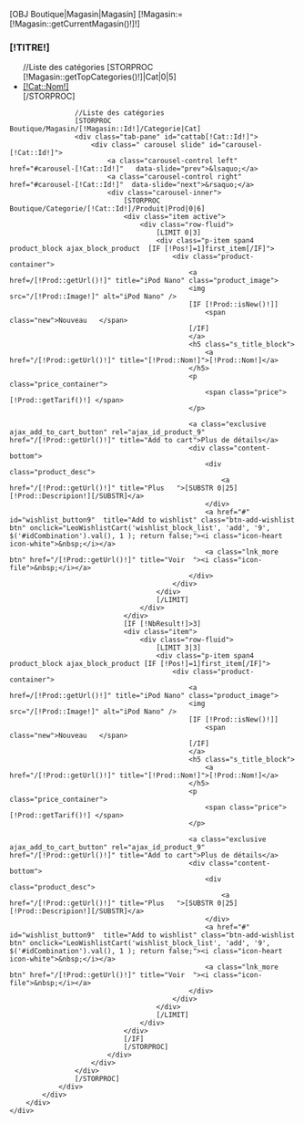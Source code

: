 <!-- MODULE Block specials -->
[OBJ Boutique|Magasin|Magasin]
[!Magasin:=[!Magasin::getCurrentMagasin()!]!]
<div id="categoriesprodtabs" class="block products_block exclusive blockleocategoriestabs">
	<h3 class="title_block">[!TITRE!]</h3>
	<div class="block_content">
		<div class="row-fluid">
			<div class="htabs-title hidden-xs">
				<ul id="catProductsTabs" class="htabs">
					//Liste des catégories
					[STORPROC [!Magasin::getTopCategories()!]|Cat|0|5]
					<li>
						<a href="#cattab[!Cat::Id!]" data-toggle="tab">[!Cat::Nom!]</a>
					</li>
					[/STORPROC]
				</ul>
			</div>
			<div class="htabs-content">
				<div id="catProductsTabsContent" class="tab-content">

					//Liste des catégories
					[STORPROC Boutique/Magasin/[!Magasin::Id!]/Categorie|Cat]
					<div class="tab-pane" id="cattab[!Cat::Id!]">
						<div class=" carousel slide" id="carousel-[!Cat::Id!]">
							<a class="carousel-control left" href="#carousel-[!Cat::Id!]"   data-slide="prev">&lsaquo;</a>
							<a class="carousel-control right" href="#carousel-[!Cat::Id!]"  data-slide="next">&rsaquo;</a>
							<div class="carousel-inner">
								[STORPROC Boutique/Categorie/[!Cat::Id!]/Produit|Prod|0|6]
								<div class="item active">
									<div class="row-fluid">
										[LIMIT 0|3]
										<div class="p-item span4 product_block ajax_block_product  [IF [!Pos!]=1]first_item[/IF]">
											<div class="product-container">
												<a href=/[!Prod::getUrl()!]" title="iPod Nano" class="product_image">
												<img src="/[!Prod::Image!]" alt="iPod Nano" />
												[IF [!Prod::isNew()!]]
													<span class="new">Nouveau	</span>
												[/IF]
												</a>
												<h5 class="s_title_block">
													<a href="/[!Prod::getUrl()!]" title="[!Prod::Nom!]">[!Prod::Nom!]</a>
												</h5>
												<p class="price_container">
													<span class="price"> [!Prod::getTarif()!] </span>
												</p>

												<a class="exclusive ajax_add_to_cart_button" rel="ajax_id_product_9" href="/[!Prod::getUrl()!]" title="Add to cart">Plus de détails</a>
												<div class="content-bottom">
													<div class="product_desc">
														<a href="/[!Prod::getUrl()!]" title="Plus	">[SUBSTR 0|25][!Prod::Descripion!][/SUBSTR]</a>
													</div>
													<a href="#" id="wishlist_button9"  title="Add to wishlist" class="btn-add-wishlist btn" onclick="LeoWishlistCart('wishlist_block_list', 'add', '9', $('#idCombination').val(), 1 ); return false;"><i class="icon-heart icon-white">&nbsp;</i></a>
													<a class="lnk_more btn" href="/[!Prod::getUrl()!]" title="Voir	"><i class="icon-file">&nbsp;</i></a>
												</div>
											</div>
										</div>
										[/LIMIT]
									</div>
								</div>
								[IF [!NbResult!]>3]
								<div class="item">
									<div class="row-fluid">
										[LIMIT 3|3]
										<div class="p-item span4 product_block ajax_block_product [IF [!Pos!]=1]first_item[/IF]">
											<div class="product-container">
												<a href=/[!Prod::getUrl()!]" title="iPod Nano" class="product_image">
												<img src="/[!Prod::Image!]" alt="iPod Nano" />
												[IF [!Prod::isNew()!]]
													<span class="new">Nouveau	</span>
												[/IF]
												</a>
												<h5 class="s_title_block">
													<a href="/[!Prod::getUrl()!]" title="[!Prod::Nom!]">[!Prod::Nom!]</a>
												</h5>
												<p class="price_container">
													<span class="price"> [!Prod::getTarif()!] </span>
												</p>

                                                <a class="exclusive ajax_add_to_cart_button" rel="ajax_id_product_9" href="/[!Prod::getUrl()!]" title="Add to cart">Plus de détails</a>
												<div class="content-bottom">
													<div class="product_desc">
														<a href="/[!Prod::getUrl()!]" title="Plus	">[SUBSTR 0|25][!Prod::Descripion!][/SUBSTR]</a>
													</div>
													<a href="#" id="wishlist_button9"  title="Add to wishlist" class="btn-add-wishlist btn" onclick="LeoWishlistCart('wishlist_block_list', 'add', '9', $('#idCombination').val(), 1 ); return false;"><i class="icon-heart icon-white">&nbsp;</i></a>
													<a class="lnk_more btn" href="/[!Prod::getUrl()!]" title="Voir	"><i class="icon-file">&nbsp;</i></a>
												</div>
											</div>
										</div>
										[/LIMIT]
									</div>
								</div>
								[/IF]
								[/STORPROC]
							</div>
						</div>
					</div>
					[/STORPROC]
				</div>
			</div>
		</div>
	</div>
</div>
<!-- /MODULE Block specials -->

<script>
	$(document).ready(function() {
		$('.carousel').each(function() {
			$(this).carousel({
				pause : true,
				interval : false
			});
		});
		$(".blockleocategoriestabs").each(function() {
			$(".htabs li", this).first().addClass("active");
			$(".tab-content .tab-pane", this).first().addClass("active");
		});
	});
</script>
